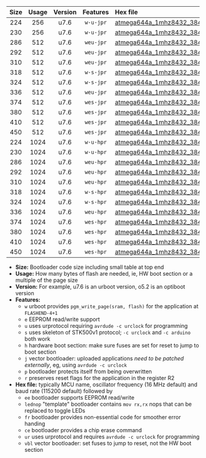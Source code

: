 |Size|Usage|Version|Features|Hex file|
|:-:|:-:|:-:|:-:|:--|
|224|256|u7.6|`w-u-jpr`|[atmega644a_1mhz8432_38400bps_ur_vbl.hex](https://raw.githubusercontent.com/stefanrueger/urboot/main/bootloaders/atmega644a/fcpu_1mhz8432/38400_bps/atmega644a_1mhz8432_38400bps_ur_vbl.hex)|
|230|256|u7.6|`w-u-jpr`|[atmega644a_1mhz8432_38400bps_lednop_ur_vbl.hex](https://raw.githubusercontent.com/stefanrueger/urboot/main/bootloaders/atmega644a/fcpu_1mhz8432/38400_bps/atmega644a_1mhz8432_38400bps_lednop_ur_vbl.hex)|
|286|512|u7.6|`weu-jpr`|[atmega644a_1mhz8432_38400bps_ee_ur_vbl.hex](https://raw.githubusercontent.com/stefanrueger/urboot/main/bootloaders/atmega644a/fcpu_1mhz8432/38400_bps/atmega644a_1mhz8432_38400bps_ee_ur_vbl.hex)|
|292|512|u7.6|`weu-jpr`|[atmega644a_1mhz8432_38400bps_ee_lednop_ur_vbl.hex](https://raw.githubusercontent.com/stefanrueger/urboot/main/bootloaders/atmega644a/fcpu_1mhz8432/38400_bps/atmega644a_1mhz8432_38400bps_ee_lednop_ur_vbl.hex)|
|310|512|u7.6|`weu-jpr`|[atmega644a_1mhz8432_38400bps_ee_lednop_fr_ur_vbl.hex](https://raw.githubusercontent.com/stefanrueger/urboot/main/bootloaders/atmega644a/fcpu_1mhz8432/38400_bps/atmega644a_1mhz8432_38400bps_ee_lednop_fr_ur_vbl.hex)|
|318|512|u7.6|`w-s-jpr`|[atmega644a_1mhz8432_38400bps_vbl.hex](https://raw.githubusercontent.com/stefanrueger/urboot/main/bootloaders/atmega644a/fcpu_1mhz8432/38400_bps/atmega644a_1mhz8432_38400bps_vbl.hex)|
|324|512|u7.6|`w-s-jpr`|[atmega644a_1mhz8432_38400bps_lednop_vbl.hex](https://raw.githubusercontent.com/stefanrueger/urboot/main/bootloaders/atmega644a/fcpu_1mhz8432/38400_bps/atmega644a_1mhz8432_38400bps_lednop_vbl.hex)|
|336|512|u7.6|`weu-jpr`|[atmega644a_1mhz8432_38400bps_ee_lednop_fr_ce_ur_vbl.hex](https://raw.githubusercontent.com/stefanrueger/urboot/main/bootloaders/atmega644a/fcpu_1mhz8432/38400_bps/atmega644a_1mhz8432_38400bps_ee_lednop_fr_ce_ur_vbl.hex)|
|374|512|u7.6|`wes-jpr`|[atmega644a_1mhz8432_38400bps_ee_vbl.hex](https://raw.githubusercontent.com/stefanrueger/urboot/main/bootloaders/atmega644a/fcpu_1mhz8432/38400_bps/atmega644a_1mhz8432_38400bps_ee_vbl.hex)|
|380|512|u7.6|`wes-jpr`|[atmega644a_1mhz8432_38400bps_ee_lednop_vbl.hex](https://raw.githubusercontent.com/stefanrueger/urboot/main/bootloaders/atmega644a/fcpu_1mhz8432/38400_bps/atmega644a_1mhz8432_38400bps_ee_lednop_vbl.hex)|
|410|512|u7.6|`wes-jpr`|[atmega644a_1mhz8432_38400bps_ee_lednop_fr_vbl.hex](https://raw.githubusercontent.com/stefanrueger/urboot/main/bootloaders/atmega644a/fcpu_1mhz8432/38400_bps/atmega644a_1mhz8432_38400bps_ee_lednop_fr_vbl.hex)|
|450|512|u7.6|`wes-jpr`|[atmega644a_1mhz8432_38400bps_ee_lednop_fr_ce_vbl.hex](https://raw.githubusercontent.com/stefanrueger/urboot/main/bootloaders/atmega644a/fcpu_1mhz8432/38400_bps/atmega644a_1mhz8432_38400bps_ee_lednop_fr_ce_vbl.hex)|
|224|1024|u7.6|`w-u-hpr`|[atmega644a_1mhz8432_38400bps_ur.hex](https://raw.githubusercontent.com/stefanrueger/urboot/main/bootloaders/atmega644a/fcpu_1mhz8432/38400_bps/atmega644a_1mhz8432_38400bps_ur.hex)|
|230|1024|u7.6|`w-u-hpr`|[atmega644a_1mhz8432_38400bps_lednop_ur.hex](https://raw.githubusercontent.com/stefanrueger/urboot/main/bootloaders/atmega644a/fcpu_1mhz8432/38400_bps/atmega644a_1mhz8432_38400bps_lednop_ur.hex)|
|286|1024|u7.6|`weu-hpr`|[atmega644a_1mhz8432_38400bps_ee_ur.hex](https://raw.githubusercontent.com/stefanrueger/urboot/main/bootloaders/atmega644a/fcpu_1mhz8432/38400_bps/atmega644a_1mhz8432_38400bps_ee_ur.hex)|
|292|1024|u7.6|`weu-hpr`|[atmega644a_1mhz8432_38400bps_ee_lednop_ur.hex](https://raw.githubusercontent.com/stefanrueger/urboot/main/bootloaders/atmega644a/fcpu_1mhz8432/38400_bps/atmega644a_1mhz8432_38400bps_ee_lednop_ur.hex)|
|310|1024|u7.6|`weu-hpr`|[atmega644a_1mhz8432_38400bps_ee_lednop_fr_ur.hex](https://raw.githubusercontent.com/stefanrueger/urboot/main/bootloaders/atmega644a/fcpu_1mhz8432/38400_bps/atmega644a_1mhz8432_38400bps_ee_lednop_fr_ur.hex)|
|318|1024|u7.6|`w-s-hpr`|[atmega644a_1mhz8432_38400bps.hex](https://raw.githubusercontent.com/stefanrueger/urboot/main/bootloaders/atmega644a/fcpu_1mhz8432/38400_bps/atmega644a_1mhz8432_38400bps.hex)|
|324|1024|u7.6|`w-s-hpr`|[atmega644a_1mhz8432_38400bps_lednop.hex](https://raw.githubusercontent.com/stefanrueger/urboot/main/bootloaders/atmega644a/fcpu_1mhz8432/38400_bps/atmega644a_1mhz8432_38400bps_lednop.hex)|
|336|1024|u7.6|`weu-hpr`|[atmega644a_1mhz8432_38400bps_ee_lednop_fr_ce_ur.hex](https://raw.githubusercontent.com/stefanrueger/urboot/main/bootloaders/atmega644a/fcpu_1mhz8432/38400_bps/atmega644a_1mhz8432_38400bps_ee_lednop_fr_ce_ur.hex)|
|374|1024|u7.6|`wes-hpr`|[atmega644a_1mhz8432_38400bps_ee.hex](https://raw.githubusercontent.com/stefanrueger/urboot/main/bootloaders/atmega644a/fcpu_1mhz8432/38400_bps/atmega644a_1mhz8432_38400bps_ee.hex)|
|380|1024|u7.6|`wes-hpr`|[atmega644a_1mhz8432_38400bps_ee_lednop.hex](https://raw.githubusercontent.com/stefanrueger/urboot/main/bootloaders/atmega644a/fcpu_1mhz8432/38400_bps/atmega644a_1mhz8432_38400bps_ee_lednop.hex)|
|410|1024|u7.6|`wes-hpr`|[atmega644a_1mhz8432_38400bps_ee_lednop_fr.hex](https://raw.githubusercontent.com/stefanrueger/urboot/main/bootloaders/atmega644a/fcpu_1mhz8432/38400_bps/atmega644a_1mhz8432_38400bps_ee_lednop_fr.hex)|
|450|1024|u7.6|`wes-hpr`|[atmega644a_1mhz8432_38400bps_ee_lednop_fr_ce.hex](https://raw.githubusercontent.com/stefanrueger/urboot/main/bootloaders/atmega644a/fcpu_1mhz8432/38400_bps/atmega644a_1mhz8432_38400bps_ee_lednop_fr_ce.hex)|

- **Size:** Bootloader code size including small table at top end
- **Usage:** How many bytes of flash are needed, ie, HW boot section or a multiple of the page size
- **Version:** For example, u7.6 is an urboot version, o5.2 is an optiboot version
- **Features:**
  + `w` urboot provides `pgm_write_page(sram, flash)` for the application at `FLASHEND-4+1`
  + `e` EEPROM read/write support
  + `u` uses urprotocol requiring `avrdude -c urclock` for programming
  + `s` uses skeleton of STK500v1 protocol; `-c urclock` and `-c arduino` both work
  + `h` hardware boot section: make sure fuses are set for reset to jump to boot section
  + `j` vector bootloader: uploaded applications *need to be patched externally*, eg, using `avrdude -c urclock`
  + `p` bootloader protects itself from being overwritten
  + `r` preserves reset flags for the application in the register R2
- **Hex file:** typically MCU name, oscillator frequency (16 MHz default) and baud rate (115200 default) followed by
  + `ee` bootloader supports EEPROM read/write
  + `lednop` "template" bootloader contains `mov rx,rx` nops that can be replaced to toggle LEDs
  + `fr` bootloader provides non-essential code for smoother error handing
  + `ce` bootloader provides a chip erase command
  + `ur` uses urprotocol and requires `avrdude -c urclock` for programming
  + `vbl` vector bootloader: set fuses to jump to reset, not the HW boot section

